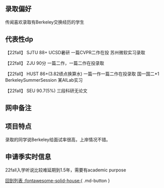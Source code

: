 ## 录取偏好
传闻喜欢录取有Berkeley交换经历的学生
## 代表性dp
【22fall】 SJTU 88+ UCSD暑研 一篇CVPR二作在投 苏州微软实习录取

【22fall】 ZJU 90分 一篇二作，一篇二作在投录取

【22fall】 HUST 86+(3.82绩点换算水) 一篇一作一篇二作在投录取 国一国二*1 BerkeleySummerSession 某AILab实习

【22fall】 SEU 90.7(5%) 三段科研无论文
## 网申备注

## 项目特点
录取的同学说Berkeley给面试率很高，上岸情况不错。
## 申请季实时信息
22fall入学听说比较难延期到1.5年，需要有academic purpose

[回到列表 :fontawesome-solid-house:](选校梯度.md){ .md-button }
